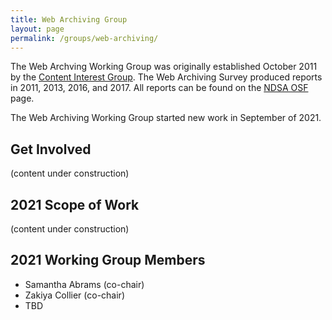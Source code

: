 ```yaml
---
title: Web Archiving Group
layout: page
permalink: /groups/web-archiving/
---
```



The Web Archving Working Group was originally established October 2011 by the [Content Interest Group](content-interest-group.md). The Web Archiving Survey produced reports in 2011, 2013, 2016, and 2017.  All reports can be found on the [NDSA OSF](https://osf.io/4ytb2/) page.  
   
The Web Archiving Working Group started new work in September of 2021.

## Get Involved
(content under construction)

## 2021 Scope of Work
(content under construction)


## 2021 Working Group Members
- Samantha Abrams (co-chair)
- Zakiya Collier (co-chair)
- TBD
  


